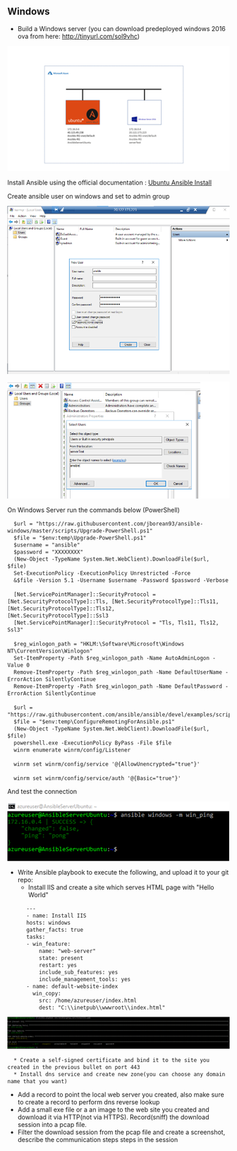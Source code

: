 ## Windows

  - Build a Windows server (you can download predeployed windows 2016 ova from here: http://tinyurl.com/sol9vhc)

  ![default_file](../images/task1-img00.png)

  Install Ansible using the official documentation : [Ubuntu Ansible Install](https://docs.ansible.com/ansible/latest/installation_guide/intro_installation.html#installing-ansible-on-ubuntu)
  
  Create ansible user on windows and set to admin group
  
  ![default_file](../images/task1-img01.png)
  
  ![default_file](../images/task1-img03.png)
  
  On Windows Server run the commands below (PowerShell)
  

```
  $url = "https://raw.githubusercontent.com/jborean93/ansible-windows/master/scripts/Upgrade-PowerShell.ps1"
  $file = "$env:temp\Upgrade-PowerShell.ps1"
  $username = "ansible"
  $password = "XXXXXXXX"
  (New-Object -TypeName System.Net.WebClient).DownloadFile($url, $file)
  Set-ExecutionPolicy -ExecutionPolicy Unrestricted -Force
  &$file -Version 5.1 -Username $username -Password $password -Verbose

  [Net.ServicePointManager]::SecurityProtocol = [Net.SecurityProtocolType]::Tls, [Net.SecurityProtocolType]::Tls11, [Net.SecurityProtocolType]::Tls12,          [Net.SecurityProtocolType]::Ssl3
  [Net.ServicePointManager]::SecurityProtocol = "Tls, Tls11, Tls12, Ssl3"

  $reg_winlogon_path = "HKLM:\Software\Microsoft\Windows NT\CurrentVersion\Winlogon"
  Set-ItemProperty -Path $reg_winlogon_path -Name AutoAdminLogon -Value 0
  Remove-ItemProperty -Path $reg_winlogon_path -Name DefaultUserName -ErrorAction SilentlyContinue
  Remove-ItemProperty -Path $reg_winlogon_path -Name DefaultPassword -ErrorAction SilentlyContinue

  $url = "https://raw.githubusercontent.com/ansible/ansible/devel/examples/scripts/ConfigureRemotingForAnsible.ps1"
  $file = "$env:temp\ConfigureRemotingForAnsible.ps1"
  (New-Object -TypeName System.Net.WebClient).DownloadFile($url, $file)
  powershell.exe -ExecutionPolicy ByPass -File $file
  winrm enumerate winrm/config/Listener

  winrm set winrm/config/service '@{AllowUnencrypted="true"}'

  winrm set winrm/config/service/auth '@{Basic="true"}'
```

   And test the connection
  
  ![default_file](../images/task1-img04.png)

  - Write Ansible playbook to execute the following, and upload it to your git repo:
      * Install IIS and create a site which serves HTML page with "Hello World"
      
```
      ---
      - name: Install IIS
      hosts: windows
      gather_facts: true
      tasks:
      - win_feature:
          name: "web-server"
          state: present
          restart: yes
          include_sub_features: yes
          include_management_tools: yes
      - name: default-website-index
        win_copy:
          src: /home/azureuser/index.html
          dest: "C:\\inetpub\\wwwroot\\index.html"
```
         
![default_file](../images/task1-img05.png)
      
      * Create a self-signed certificate and bind it to the site you created in the previous bullet on port 443
      * Install dns service and create new zone(you can choose any domain name that you want)
  - Add a record to point the local web server you created, also make sure to create a record to perform dns reverse lookup
  - Add a small exe file or a an image to the web site you created and download it via HTTP(not via HTTPS). Record(sniff) the download session into a pcap file.
  - Filter the download session from the pcap file and create a screenshot, describe the communication steps steps in the session
